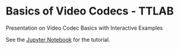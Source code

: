# Basics of Video Codecs - TTLAB
Presentation on Video Codec Basics with Interactive Examples

See the [Jupyter Notebook](https://github.com/DarrenR96/Basics-of-Video-Codecs---TTLAB-/blob/master/Basics%20of%20Codecs%20-%20TTLAB%20.ipynb) for the tutorial.
